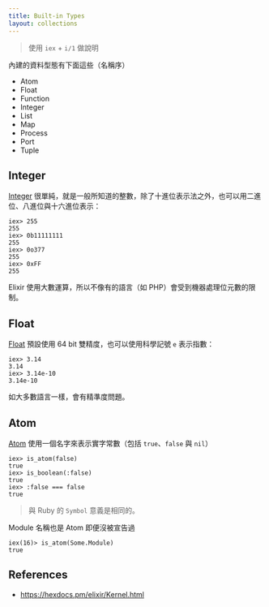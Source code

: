 ```yaml
---
title: Built-in Types
layout: collections
---
```


> 使用 `iex` + `i/1` 做說明

內建的資料型態有下面這些（名稱序）

* Atom
* Float
* Function
* Integer
* List
* Map
* Process
* Port
* Tuple

## Integer

[Integer](https://hexdocs.pm/elixir/Integer.html) 很單純，就是一般所知道的整數，除了十進位表示法之外，也可以用二進位、八進位與十六進位表示：

```
iex> 255
255
iex> 0b11111111
255
iex> 0o377
255
iex> 0xFF
255
```

Elixir 使用大數運算，所以不像有的語言（如 PHP）會受到機器處理位元數的限制。

## Float

[Float](https://hexdocs.pm/elixir/Float.html) 預設使用 64 bit 雙精度，也可以使用科學記號 `e` 表示指數：

```
iex> 3.14
3.14
iex> 3.14e-10
3.14e-10
```

如大多數語言一樣，會有精準度問題。

## Atom

[Atom](https://hexdocs.pm/elixir/Atom.html) 使用一個名字來表示實字常數（包括 `true`、`false` 與 `nil`）

```
iex> is_atom(false)
true
iex> is_boolean(:false)
true
iex> :false === false
true
```

> 與 Ruby 的 `Symbol` 意義是相同的。

Module 名稱也是 Atom 即便沒被宣告過 

```
iex(16)> is_atom(Some.Module)
true
```

## References

* https://hexdocs.pm/elixir/Kernel.html
